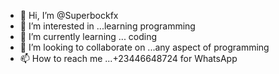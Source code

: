 - 👋 Hi, I’m @Superbockfx
- 👀 I’m interested in ...learning programming 
- 🌱 I’m currently learning ... coding
- 💞️ I’m looking to collaborate on ...any aspect of programming 
- 📫 How to reach me ...+23446648724 for WhatsApp 

<!---
Superbockfx/Superbockfx is a ✨ special ✨ repository because its `README.md` (this file) appears on your GitHub profile.
You can click the Preview link to take a look at your changes.
--->

